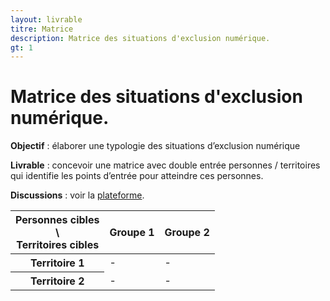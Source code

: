 ```yaml
---
layout: livrable
titre: Matrice
description: Matrice des situations d'exclusion numérique.
gt: 1
---
```


<h1>Matrice des situations d'exclusion numérique.</h1>

<div class="jumbotron">
  <p><b>Objectif</b> : élaborer une typologie des situations d’exclusion numérique</p>
  <p><b>Livrable</b> : concevoir une matrice avec double entrée personnes / territoires qui identifie les points d’entrée pour atteindre ces personnes.</p>
   <p><b>Discussions</b> : voir la <a href="https://strategie.societenumerique.gouv.fr/topic/17/1-1-matrice-des-situations-d-exclusion-num%C3%A9rique">plateforme</a>.</p>
</div>

<div>
  <table class="table table-bordered">
    <thead>
      <tr>
        <th class="text-center">Personnes cibles <br> \ <br> Territoires cibles</th>
        <th>Groupe 1</th>
        <th>Groupe 2</th>
      </tr>
    </thead>
    <tbody>
      <tr>
        <th scope="row">Territoire 1</th>
        <td>-</td>
        <td>-</td>
      </tr>
      <tr>
        <th scope="row">Territoire 2</th>
        <td>-</td>
        <td>-</td>
      </tr>
    </tbody>
  </table>
</div>
